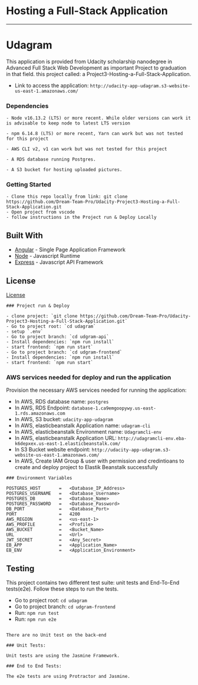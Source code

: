 # Hosting a Full-Stack Application

---

# Udagram

This application is provided from Udacity scholarship nanodegree in Advanced Full Stack Web Development as important Project to graduation in that field. 
this project called: a Project3-Hosting-a-Full-Stack-Application.

- Link to access the application: `http://udacity-app-udagram.s3-website-us-east-1.amazonaws.com/`


### Dependencies

```
- Node v16.13.2 (LTS) or more recent. While older versions can work it is advisable to keep node to latest LTS version

- npm 6.14.8 (LTS) or more recent, Yarn can work but was not tested for this project

- AWS CLI v2, v1 can work but was not tested for this project

- A RDS database running Postgres.

- A S3 bucket for hosting uploaded pictures.

```
### Getting Started

```
- Clone this repo locally from link: git clone https://github.com/Dream-Team-Pro/Udacity-Project3-Hosting-a-Full-Stack-Application.git
- Open project from vscode 
- follow instructions in the Project run & Deploy Locally

```
## Built With

- [Angular](https://angular.io/) - Single Page Application Framework
- [Node](https://nodejs.org) - Javascript Runtime
- [Express](https://expressjs.com/) - Javascript API Framework

## License

[License](LICENSE.txt)

```
### Project run & Deploy

- clone project: `git clone https://github.com/Dream-Team-Pro/Udacity-Project3-Hosting-a-Full-Stack-Application.git`
- Go to project root: `cd udagram`
- setup `.env`
- Go to project branch: `cd udgram-api`
- Install dependencies: `npm run install`
- start frontend: `npm run start` 
- Go to project branch: `cd udgram-frontend`
- Install dependencies: `npm run install`
- start frontend: `npm run start` 

```
### AWS services needed for deploy and run the application

Provision the necessary AWS services needed for running the application:
- In AWS, RDS database name: `postgres`
- In AWS, RDS Endpoint: `database-1.ca9emgoopywy.us-east-1.rds.amazonaws.com`
- In AWS, S3 bucket: `udacity-app-udagram` 
- In AWS, elasticbeanstalk Application name: `udagram-cli`
- In AWS, elasticbeanstalk Environment name: `Udagramcli-env`
- In AWS, elasticbeanstalk Application URL: `http://udagramcli-env.eba-k6depxex.us-east-1.elasticbeanstalk.com/` 
- In S3 Bucket website endpoint: `http://udacity-app-udagram.s3-website-us-east-1.amazonaws.com/`
- In AWS, Create IAM Group & user  with permission and credintioans to create and deploy project to Elastik Beanstalk successfully

```
### Environment Variables

POSTGRES_HOST       =   <Database_IP_Address>
POSTGRES_USERNAME   =   <Database_Username>
POSTGRES_DB         =   <Database_Name>  
POSTGRES_PASSWORD   =   <Database_Password>  
DB_PORT             =   <Database_Port>  
PORT                =   4200  
AWS_REGION          =   <us-east-1> 
AWS_PROFILE         =   <Profile>  
AWS_BUCKET          =   <Bucket_Name>
URL                 =   <Url>
JWT_SECRET          =   <Any_Secret>
EB_APP              =   <Application_Name>
EB_ENV              =   <Application_Environment>

```

## Testing

This project contains two different test suite: unit tests and End-To-End tests(e2e). Follow these steps to run the tests.

- Go to project root: `cd udagram`
- Go to project branch: `cd udgram-frontend`
- Run: `npm run test`
- Run: `npm run e2e`

```

There are no Unit test on the back-end

### Unit Tests:

Unit tests are using the Jasmine Framework.

### End to End Tests:

The e2e tests are using Protractor and Jasmine.



